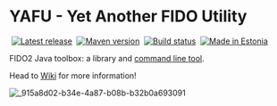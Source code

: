 # YAFU - Yet Another FIDO Utility
&nbsp;[![Latest release](https://img.shields.io/github/release/martinpaljak/FIDO2.svg)](https://github.com/martinpaljak/FIDO2/releases/latest)
&nbsp;[![Maven version](https://img.shields.io/maven-metadata/v?label=javacard.pro%20version&metadataUrl=https%3A%2F%2Fmvn.javacard.pro%2Fmaven%2Fcom%2Fgithub%2Fmartinpaljak%2Fyafu%2Fmaven-metadata.xml)](https://gist.github.com/martinpaljak/c77d11d671260e24eef6c39123345cae)
&nbsp;[![Build status](https://github.com/martinpaljak/FIDO2/actions/workflows/robot.yml/badge.svg?branch=main)](https://github.com/martinpaljak/FIDO2/actions)
&nbsp;[![Made in Estonia](https://img.shields.io/badge/Made_in-Estonia-blue)](https://estonia.ee)


FIDO2 Java toolbox: a library and [command line tool](https://github.com/martinpaljak/FIDO2/wiki/FIDO-command-line-utility).

Head to [Wiki](https://github.com/martinpaljak/FIDO2/wiki) for more information!

![_915a8d02-b34e-4a87-b08b-b32b0a693091](https://github.com/user-attachments/assets/6908cf52-2b46-46bf-a444-5f84e0cb9ac3)


